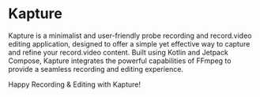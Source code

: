 # Kapture

Kapture is a minimalist and user-friendly probe recording and record.video editing application, designed to offer a simple yet effective way to capture and refine your record.video content. Built using Kotlin and Jetpack Compose, Kapture integrates the powerful capabilities of FFmpeg to provide a seamless recording and editing experience.

Happy Recording & Editing with Kapture!
